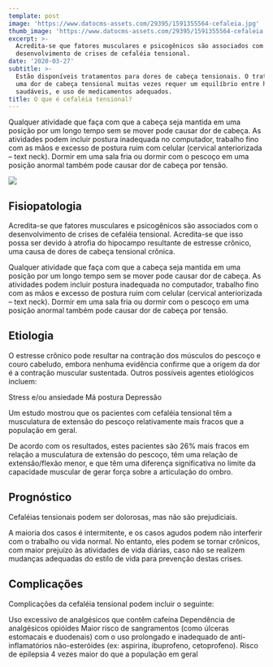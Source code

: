 ```yaml
---
template: post
image: 'https://www.datocms-assets.com/29395/1591355564-cefaleia.jpg'
thumb_image: 'https://www.datocms-assets.com/29395/1591355564-cefaleia.jpg'
excerpt: >-
  Acredita-se que fatores musculares e psicogênicos são associados com o
  desenvolvimento de crises de cefaléia tensional.
date: '2020-03-27'
subtitle: >-
  Estão disponíveis tratamentos para dores de cabeça tensionais. O tratamento de
  uma dor de cabeça tensional muitas vezes requer um equilíbrio entre hábitos
  saudáveis, e uso de medicamentos adequados.
title: O que é cefaléia tensional?
---
```

Qualquer atividade que faça com que a cabeça seja mantida em uma posição por um longo tempo sem se mover pode causar dor de cabeça. As atividades podem incluir  postura inadequada no computador, trabalho fino com as mãos e excesso de postura ruim com celular (cervical anteriorizada – text neck). Dormir em uma sala fria ou dormir com o pescoço em uma posição anormal também pode causar dor de cabeça por tensão.

![](https://www.datocms-assets.com/29395/1591608055-dor-infografia.jpg)

## Fisiopatologia
Acredita-se que fatores musculares e psicogênicos são associados com o desenvolvimento de crises de cefaléia tensional. Acredita-se que isso possa ser devido à atrofia do hipocampo resultante de estresse crônico, uma causa de dores de cabeça tensional crônica.

Qualquer atividade que faça com que a cabeça seja mantida em uma posição por um longo tempo sem se mover pode causar dor de cabeça. As atividades podem incluir  postura inadequada no computador, trabalho fino com as mãos e excesso de postura ruim com celular (cervical anteriorizada – text neck). Dormir em uma sala fria ou dormir com o pescoço em uma posição anormal também pode causar dor de cabeça por tensão.

## Etiologia
O estresse crônico pode resultar na contração dos músculos do pescoço e couro cabeludo, embora nenhuma evidência confirme que a origem da dor é a contração muscular sustentada. Outros possíveis agentes etiológicos incluem:

Stress e/ou ansiedade
Má postura
Depressão

Um estudo mostrou que os pacientes com cefaléia tensional têm a musculatura de extensão do pescoço relativamente mais fracos que a população em geral.

De acordo com os resultados, estes pacientes são 26% mais fracos em relação a musculatura de extensão do pescoço, têm uma relação de extensão/flexão menor, e que têm uma diferença significativa no limite da capacidade muscular de gerar força sobre a articulação do ombro.

## Prognóstico
Cefaléias tensionais podem ser dolorosas, mas não são prejudiciais.

A maioria dos casos é intermitente, e os casos agudos podem não interferir com o trabalho ou vida normal. No entanto, eles podem se tornar crônicos, com maior prejuízo às atividades de vida diárias, caso não se realizem mudanças adequadas do estilo de vida para prevenção destas crises.

## Complicações
Complicações da cefaléia tensional podem incluir o seguinte:

Uso excessivo de analgésicos que contêm cafeína
Dependência de analgésicos opióides
Maior risco de sangramentos (como úlceras estomacais e duodenais) com o uso prolongado e inadequado de anti-inflamatórios não-esteróides (ex: aspirina, ibuprofeno, cetoprofeno).
Risco de epilepsia 4 vezes maior do que a população em geral